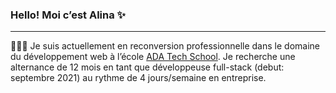 ### Hello! Moi c’est Alina ✨

____

👩🏼‍💻 Je suis actuellement en reconversion professionnelle dans le domaine du développement web
à l’école [ADA Tech School](https://adatechschool.fr). Je recherche une alternance de 12 mois en tant que développeuse
full-stack (debut: septembre 2021) au rythme de 4 jours/semaine en entreprise.



<!--
**alinabudukina/alinabudukina** is a ✨ _special_ ✨ repository because its `README.md` (this file) appears on your GitHub profile.

Here are some ideas to get you started:

- 🔭 I’m currently working on ...
- 🌱 I’m currently learning ...
- 👯 I’m looking to collaborate on ...
- 🤔 I’m looking for help with ...
- 💬 Ask me about ...
- 📫 How to reach me: ...
- 😄 Pronouns: ...
- ⚡ Fun fact: ...
-->
